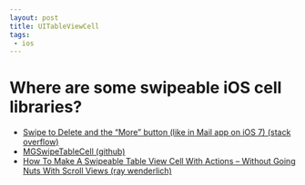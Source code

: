 ```yaml
---
layout: post
title: UITableViewCell
tags: 
 - ios
---
```


# Where are some swipeable iOS cell libraries?

- [Swipe to Delete and the “More” button (like in Mail app on iOS 7) (stack overflow)](http://stackoverflow.com/questions/17254402/swipe-to-delete-and-the-more-button-like-in-mail-app-on-ios-7)
- [MGSwipeTableCell (github)](https://github.com/MortimerGoro/MGSwipeTableCell)
- [How To Make A Swipeable Table View Cell With Actions – Without Going Nuts With Scroll Views (ray wenderlich)](http://www.raywenderlich.com/62435/make-swipeable-table-view-cell-actions-without-going-nuts-scroll-views)